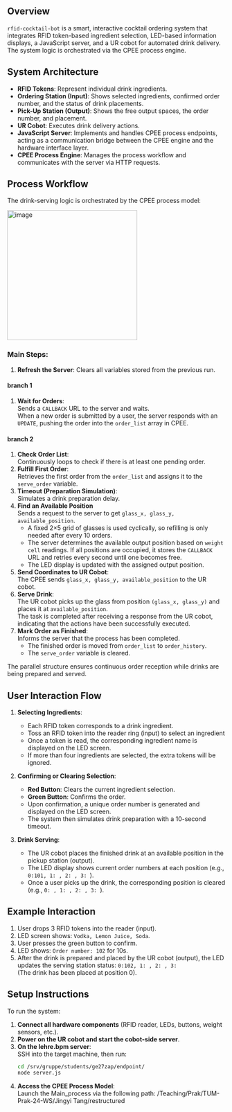 ## Overview

`rfid-cocktail-bot` is a smart, interactive cocktail ordering system that integrates RFID token-based ingredient selection, LED-based information displays, a JavaScript server, and a UR cobot for automated drink delivery. The system logic is orchestrated via the CPEE process engine.

## System Architecture

- **RFID Tokens**: Represent individual drink ingredients.
- **Ordering Station (Input)**: Shows selected ingredients, confirmed order number, and the status of drink placements.
- **Pick-Up Station (Output)**: Shows the free output spaces, the order number, and placement.
- **UR Cobot**: Executes drink delivery actions.
- **JavaScript Server**: Implements and handles CPEE process endpoints, acting as a communication bridge between the CPEE engine and the hardware interface layer.
- **CPEE Process Engine**: Manages the process workflow and communicates with the server via HTTP requests.


## Process Workflow

The drink-serving logic is orchestrated by the CPEE process model:

<img width="300" alt="image" src="https://github.com/user-attachments/assets/33163a6b-ed49-441a-8a57-dc175ca2b6cd" />


### Main Steps:

1. **Refresh the Server**: Clears all variables stored from the previous run.  
#### branch 1
1. **Wait for Orders**:  
   Sends a `CALLBACK` URL to the server and waits.  
   When a new order is submitted by a user, the server responds with an `UPDATE`, pushing the order into the `order_list` array in CPEE.
#### branch 2
1. **Check Order List**:  
   Continuously loops to check if there is at least one pending order.
2. **Fulfill First Order**:  
   Retrieves the first order from the `order_list` and assigns it to the `serve_order` variable.
3. **Timeout (Preparation Simulation)**:  
   Simulates a drink preparation delay.
4. **Find an Available Position**  
   Sends a request to the server to get `glass_x, glass_y, available_position`.  
   - A fixed 2×5 grid of glasses is used cyclically, so refilling is only needed after every 10 orders.
   - The server determines the available output position based on `weight cell` readings. If all positions are occupied, it stores the `CALLBACK` URL and retries every second until one becomes free.
   - The LED display is updated with the assigned output position.
5. **Send Coordinates to UR Cobot**:  
   The CPEE sends `glass_x, glass_y, available_position` to the UR cobot.
6. **Serve Drink**:  
   The UR cobot picks up the glass from position `(glass_x, glass_y)` and places it at `available_position`.  
   The task is completed after receiving a response from the UR cobot, indicating that the actions have been successfully executed.  
8. **Mark Order as Finished**:  
   Informs the server that the process has been completed.  
   - The finished order is moved from `order_list` to `order_history`.
   - The `serve_order` variable is cleared.  

The parallel structure ensures continuous order reception while drinks are being prepared and served.


## User Interaction Flow

1. **Selecting Ingredients**:
    - Each RFID token corresponds to a drink ingredient.
    - Toss an RFID token into the reader ring (input) to select an ingredient
    - Once a token is read, the corresponding ingredient name is displayed on the LED screen.
    - If more than four ingredients are selected, the extra tokens will be ignored.

2. **Confirming or Clearing Selection**:
    - **Red Button**: Clears the current ingredient selection.
    - **Green Button**: Confirms the order.
    - Upon confirmation, a unique order number is generated and displayed on the LED screen.
    - The system then simulates drink preparation with a 10-second timeout.

3. **Drink Serving**:
    - The UR cobot places the finished drink at an available position in the pickup station (output).
    - The LED display shows current order numbers at each position (e.g., `0:101, 1: , 2: , 3: `).
    - Once a user picks up the drink, the corresponding position is cleared (e.g., `0: , 1: , 2: , 3: `).
  
## Example Interaction

1. User drops 3 RFID tokens into the reader (input).  
2. LED screen shows: `Vodka, Lemon Juice, Soda`.  
3. User presses the green button to confirm.  
4. LED shows: `Order number: 102` for 10s.  
5. After the drink is prepared and placed by the UR cobot (output), the LED updates the serving station status:
   `0:102, 1: , 2: , 3: `  
   (The drink has been placed at position 0).


## Setup Instructions

To run the system:

1. **Connect all hardware components** (RFID reader, LEDs, buttons, weight sensors, etc.).
2. **Power on the UR cobot and start the cobot-side server**. 
3. **On the lehre.bpm server**:  
   SSH into the target machine, then run:
   ```bash
   cd /srv/gruppe/students/ge27zap/endpoint/
   node server.js
   ```
4. **Access the CPEE Process Model**:  
   Launch the Main_process via the following path: /Teaching/Prak/TUM-Prak-24-WS/Jingyi Tang/restructured

